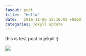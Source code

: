 ```yaml
---
layout: post
title:  "Hello"
date:   2016-11-06 12:36:02 +0200
categories: jekyll update
---
```

this is test post in jekyll :)

<img src="http://www.failedarchitecture.com/wp-content/uploads/2013/03/01.02_Dienst_Stadsontwikkeling_Adam_Bijlmermeer_Adam_1962-73-1010x400.jpg" />
